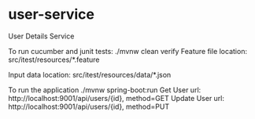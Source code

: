 # user-service
User Details Service

To run cucumber and junit tests:
./mvnw clean verify
Feature file location: src/itest/resources/*.feature

Input data location: src/itest/resources/data/*.json

To run the application
./mvnw spring-boot:run
Get User url: http://localhost:9001/api/users/{id}, method=GET
Update User url: http://localhost:9001/api/users/{id}, method=PUT
